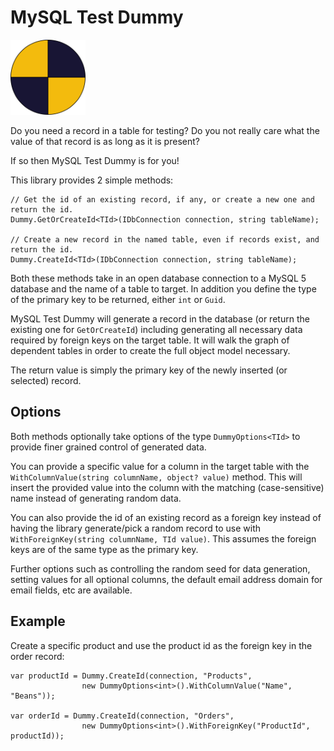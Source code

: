 # MySQL Test Dummy #

<img src="https://github.com/RogerAI/mysql-test-dummy/blob/ee6eff9475249dd716f9ba0339499f2066e0371f/CorpayOne.MysqlTestDummy/icon.png"
     alt="Project Logo" width="120" />

Do you need a record in a table for testing? Do you not really care what the value of that record is as long as it is present?

If so then MySQL Test Dummy is for you!

This library provides 2 simple methods:

```
// Get the id of an existing record, if any, or create a new one and return the id.
Dummy.GetOrCreateId<TId>(IDbConnection connection, string tableName);

// Create a new record in the named table, even if records exist, and return the id.
Dummy.CreateId<TId>(IDbConnection connection, string tableName);
```

Both these methods take in an open database connection to a MySQL 5 database and the name of a table to target. In addition you define the type of the primary key to be returned, either
`int` or `Guid`.

MySQL Test Dummy will generate a record in the database (or return the existing one for `GetOrCreateId`) including generating all necessary data required by
foreign keys on the target table. It will walk the graph of dependent tables in order to create the full object model necessary.

The return value is simply the primary key of the newly inserted (or selected) record.

## Options ##

Both methods optionally take options of the type `DummyOptions<TId>` to provide finer grained control of generated data.

You can provide a specific value for a column in the target table with the `WithColumnValue(string columnName, object? value)` method. This will insert the provided value into the column with the matching (case-sensitive) name instead of generating random data.

You can also provide the id of an existing record as a foreign key instead of having the library generate/pick a random record to use with `WithForeignKey(string columnName, TId value)`. This assumes the foreign keys are of the same type as the primary key.

Further options such as controlling the random seed for data generation, setting values for all optional columns, the default email address domain for email fields, etc are available.

## Example ##

Create a specific product and use the product id as the foreign key in the order record:

```
var productId = Dummy.CreateId(connection, "Products",
                new DummyOptions<int>().WithColumnValue("Name", "Beans"));

var orderId = Dummy.CreateId(connection, "Orders",
                new DummyOptions<int>().WithForeignKey("ProductId", productId));
```
